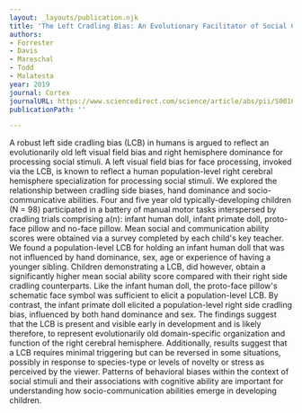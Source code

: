 ```yaml
---
layout: _layouts/publication.njk
title: 'The Left Cradling Bias: An Evolutionary Facilitator of Social Cognition?'
authors:
- Forrester
- Davis
- Mareschal
- Todd
- Malatesta
year: 2019
journal: Cortex
journalURL: https://www.sciencedirect.com/science/article/abs/pii/S0010945218301655
publicationPath: ''

---
```

A robust left side cradling bias (LCB) in humans is argued to reflect an evolutionarily old left visual field bias and right hemisphere dominance for processing social stimuli. A left visual field bias for face processing, invoked via the LCB, is known to reflect a human population-level right cerebral hemisphere specialization for processing social stimuli. We explored the relationship between cradling side biases, hand dominance and socio-communicative abilities. Four and five year old typically-developing children (N = 98) participated in a battery of manual motor tasks interspersed by cradling trials comprising a(n): infant human doll, infant primate doll, proto-face pillow and no-face pillow. Mean social and communication ability scores were obtained via a survey completed by each child's key teacher. We found a population-level LCB for holding an infant human doll that was not influenced by hand dominance, sex, age or experience of having a younger sibling. Children demonstrating a LCB, did however, obtain a significantly higher mean social ability score compared with their right side cradling counterparts. Like the infant human doll, the proto-face pillow's schematic face symbol was sufficient to elicit a population-level LCB. By contrast, the infant primate doll elicited a population-level right side cradling bias, influenced by both hand dominance and sex. The findings suggest that the LCB is present and visible early in development and is likely therefore, to represent evolutionarily old domain-specific organization and function of the right cerebral hemisphere. Additionally, results suggest that a LCB requires minimal triggering but can be reversed in some situations, possibly in response to species-type or levels of novelty or stress as perceived by the viewer. Patterns of behavioral biases within the context of social stimuli and their associations with cognitive ability are important for understanding how socio-communication abilities emerge in developing children.